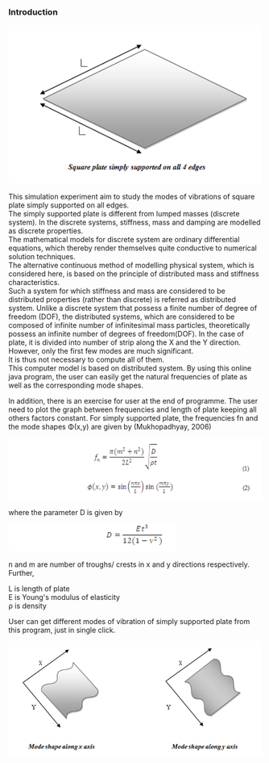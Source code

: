 
### Introduction

<img src="images/th1.png"/>

This simulation experiment aim to study the modes of vibrations of square plate simply supported on all edges.<br>
The simply supported plate is different from lumped masses (discrete system). In the discrete systems, stiffness, mass and damping are modelled as discrete properties.<br>
The mathematical models for discrete system are ordinary differential equations, which thereby render themselves quite conductive to numerical solution techniques.<br>
The alternative continuous method of modelling physical system, which is considered here, is based on the principle of distributed mass and stiffness characteristics.<br>
Such a system for which stiffness and mass are considered to be distributed properties (rather than discrete) is referred as distributed system. Unlike a discrete system that possess a finite number of degree of freedom (DOF), the distributed systems, which are considered to be composed of infinite number of infinitesimal mass particles, theoretically possess an infinite number of degrees of freedom(DOF). In the case of plate, it is divided into number of strip along the X and the Y direction. However, only the first few modes are much significant.<br>
It is thus not necessary to compute all of them.<br>
This computer model is based on distributed system. By using this online java program, the user can easily get the natural frequencies of plate as well as the corresponding mode shapes.<br>

In addition, there is an exercise for user at the end of programme. The user need to plot the graph between frequencies and length of plate keeping all others factors constant.
For simply supported plate, the frequencies fn and the mode shapes Φ(x,y) are given by (Mukhopadhyay, 2006)

<img src="images/th2.png" height="122px" />

where the parameter D is given by

<img src="images/th3.png" height="55px"/>

n and m are number of troughs/ crests in x and y directions respectively. Further,

L is length of plate<br>
E is Young's modulus of elasticity<br>
ρ is density<br>

User can get different modes of vibration of simply supported plate from this program, just in single click.

<img src="images/th4.png"/>
